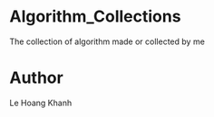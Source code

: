 # Algorithm_Collections
The collection of algorithm made or collected by me

# Author
Le Hoang Khanh
